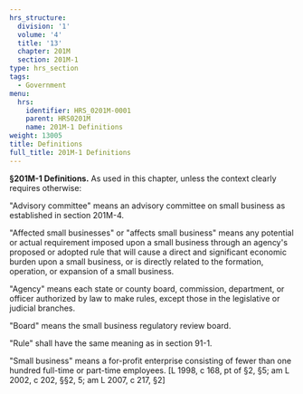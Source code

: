 ```yaml
---
hrs_structure:
  division: '1'
  volume: '4'
  title: '13'
  chapter: 201M
  section: 201M-1
type: hrs_section
tags:
  - Government
menu:
  hrs:
    identifier: HRS_0201M-0001
    parent: HRS0201M
    name: 201M-1 Definitions
weight: 13005
title: Definitions
full_title: 201M-1 Definitions
---
```

**§201M-1 Definitions.** As used in this chapter, unless the context clearly requires otherwise:

"Advisory committee" means an advisory committee on small business as established in section 201M-4.

"Affected small businesses" or "affects small business" means any potential or actual requirement imposed upon a small business through an agency's proposed or adopted rule that will cause a direct and significant economic burden upon a small business, or is directly related to the formation, operation, or expansion of a small business.

"Agency" means each state or county board, commission, department, or officer authorized by law to make rules, except those in the legislative or judicial branches.

"Board" means the small business regulatory review board.

"Rule" shall have the same meaning as in section 91-1.

"Small business" means a for-profit enterprise consisting of fewer than one hundred full-time or part-time employees. [L 1998, c 168, pt of §2, §5; am L 2002, c 202, §§2, 5; am L 2007, c 217, §2]